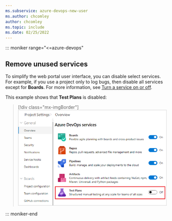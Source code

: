 ```yaml
---
ms.subservice: azure-devops-new-user
ms.author: chcomley
author: chcomley
ms.topic: include
ms.date: 02/25/2022
---
```


::: moniker range="<=azure-devops"

## Remove unused services 

To simplify the web portal user interface, you can disable select services. For example, if you use a project only to log bugs, then disable all services except for **Boards**. For more information, see [Turn a service on or off](../../organizations/settings/set-services.md).  

This example shows that **Test Plans** is disabled:

> [!div class="mx-imgBorder"]
> ![Disable a service](../../user-guide/media/services/set-service-visibility.png)

::: moniker-end  